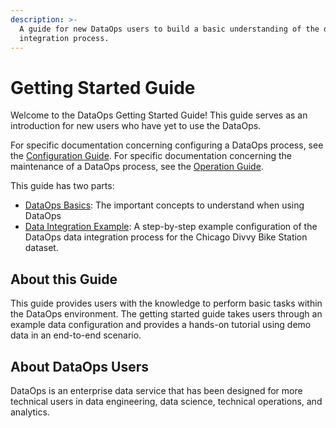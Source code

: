 ```yaml
---
description: >-
  A guide for new DataOps users to build a basic understanding of the data
  integration process.
---
```


# Getting Started Guide

Welcome to the DataOps Getting Started Guide! This guide serves as an introduction for new users who have yet to use the DataOps. 

For specific documentation concerning configuring a DataOps process, see the [Configuration Guide](../configuring-the-data-integration-process/). For specific documentation concerning the maintenance of a DataOps process, see the [Operation Guide](../operation-guide/). 

This guide has two parts:

* [DataOps Basics](rap-basics/): The important concepts to understand when using DataOps
* [Data Integration Example](data-integration-example/): A step-by-step example configuration of the DataOps data integration process for the Chicago Divvy Bike Station dataset.

## About this Guide

This guide provides users with the knowledge to perform basic tasks within the DataOps environment. The getting started guide takes users through an example data configuration and provides a hands-on tutorial using demo data in an end-to-end scenario.

## About DataOps Users

DataOps is an enterprise data service that has been designed for more technical users in data engineering, data science, technical operations, and analytics.

